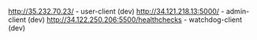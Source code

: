 http://35.232.70.23/ - user-client (dev)
http://34.121.218.13:5000/ - admin-client (dev)
http://34.122.250.206:5500/healthchecks - watchdog-client (dev)

